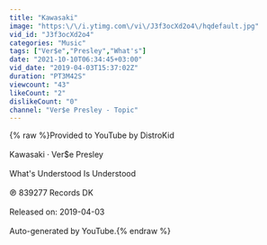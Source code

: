 ```yaml
---
title: "Kawasaki"
image: "https:\/\/i.ytimg.com\/vi\/J3f3ocXd2o4\/hqdefault.jpg"
vid_id: "J3f3ocXd2o4"
categories: "Music"
tags: ["Ver$e","Presley","What's"]
date: "2021-10-10T06:34:45+03:00"
vid_date: "2019-04-03T15:37:02Z"
duration: "PT3M42S"
viewcount: "43"
likeCount: "2"
dislikeCount: "0"
channel: "Ver$e Presley - Topic"
---
```

{% raw %}Provided to YouTube by DistroKid<br /><br />Kawasaki · Ver$e Presley<br /><br />What's Understood Is Understood<br /><br />℗ 839277 Records DK<br /><br />Released on: 2019-04-03<br /><br />Auto-generated by YouTube.{% endraw %}

